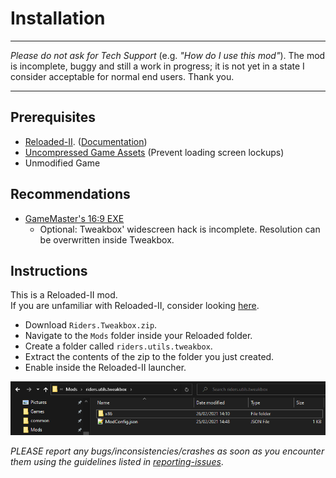 # Installation

------------
*Please do not ask for Tech Support* (e.g. *"How do I use this mod"*). The mod is incomplete, buggy and still a work in progress; it is not yet in a state I consider acceptable for normal end users. Thank you.

------------

## Prerequisites
- [Reloaded-II](https://github.com/Reloaded-Project/Reloaded-II/releases). ([Documentation](https://reloaded-project.github.io/Reloaded-II/))
- [Uncompressed Game Assets](https://community.pcgamingwiki.com/files/file/2087-uncompressed-sonic-riders-assets/) (Prevent loading screen lockups)
- Unmodified Game

## Recommendations 
- [GameMaster's 16:9 EXE](https://www.wsgf.org/f/u/contrib/dr/658/hacks/riders169.7z) 
  - Optional: Tweakbox' widescreen hack is incomplete. Resolution can be overwritten inside Tweakbox.

## Instructions
This is a Reloaded-II mod.  
If you are unfamiliar with Reloaded-II, consider looking [here](https://reloaded-project.github.io/Reloaded-II/).

- Download `Riders.Tweakbox.zip`.
- Navigate to the `Mods` folder inside your Reloaded folder.
- Create a folder called `riders.utils.tweakbox`.
- Extract the contents of the zip to the folder you just created.
- Enable inside the Reloaded-II launcher.

![](./Images/Installation.png)

*PLEASE report any bugs/inconsistencies/crashes as soon as you encounter them using the guidelines listed in [reporting-issues](reporting-issues.md)*.